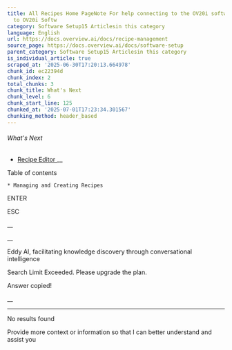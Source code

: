 ```yaml
---
title: All Recipes Home PageNote For help connecting to the OV20i software, see Connecting
  to OV20i Softw
category: Software Setup15 Articlesin this category
language: English
url: https://docs.overview.ai/docs/recipe-management
source_page: https://docs.overview.ai/docs/software-setup
parent_category: Software Setup15 Articlesin this category
is_individual_article: true
scraped_at: '2025-06-30T17:20:13.664978'
chunk_id: ec22394d
chunk_index: 2
total_chunks: 3
chunk_title: What's Next
chunk_level: 6
chunk_start_line: 125
chunked_at: '2025-07-01T17:23:34.301567'
chunking_method: header_based
---
```


###### What's Next

  * [ Recipe Editor ](/docs/recipe-editor) __



Table of contents

    * Managing and Creating Recipes 



ENTER

ESC

 __

__

Eddy AI, facilitating knowledge discovery through conversational intelligence

Search Limit Exceeded. Please upgrade the plan.

Answer copied\!

__

__ __

No results found

Provide more context or information so that I can better understand and assist you
